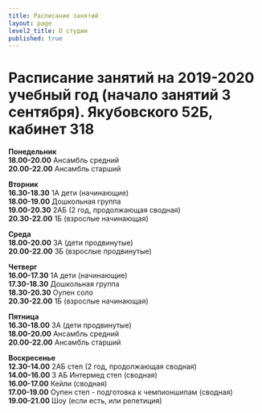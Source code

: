 ```yaml
---
title: Расписание занятий
layout: page
level2_title: О студии
published: true
---
```











# Расписание занятий на 2019-2020 учебный год (начало занятий 3 сентября). Якубовского 52Б, кабинет 318

**Понедельник**  
**18.00-20.00** Ансамбль средний  
**20.00-22.00** Ансамбль старший  
   
**Вторник**   
**16.30-18.30** 1А дети (начинающие)  
**18.00-19.00** Дошкольная группа      
**19.00-20.30** 2АБ (2 год, продолжающая сводная)      
**20.30-22.00** 1Б (взрослые начинающая)      


**Среда**        
**18.00-20.00** 3А (дети продвинутые)  
**20.00-22.00** 3Б (взрослые продвинутые)    

**Четверг**     
**16.00-17.30** 1А дети (начинающие)  
**17.30-18.30** Дошкольная группа      
**18.30-20.30** Оупен соло     
**20.30-22.00** 1Б (взрослые начинающая)   
 
**Пятница**  
**16.30-18.00** 3А (дети продвинутые)       
**18.00-20.00** Ансамбль средний    
**20.00-22.00** Ансамбль старший    


**Воскресенье**     
**12.30-14.00** 2АБ степ (2 год, продолжающая сводная)     
**14.00-16.00** 3 АБ Интермед степ (сводная)  
**16.00-17.00** Кейли (сводная)  
**17.00-19.00** Оупен степ - подготовка к чемпионшипам (сводная)  
**19.00-21.00** Шоу (если есть, или репетиция)
